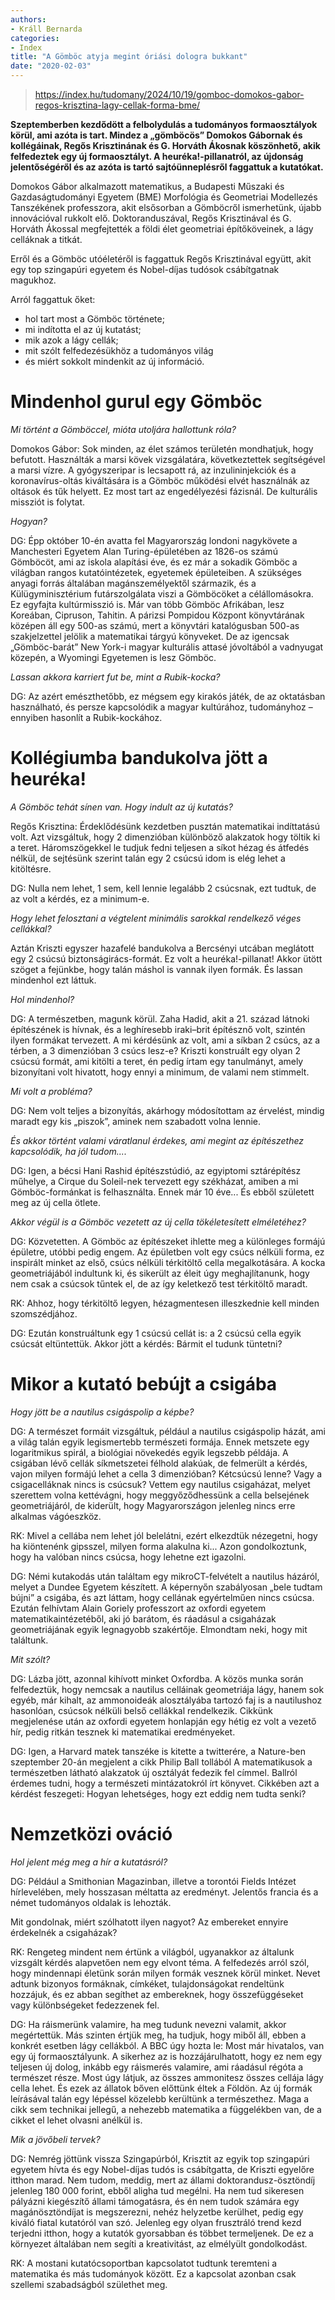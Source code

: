 ```yaml
---
authors:
- Králl Bernarda
categories:
- Index
title: "A Gömböc atyja megint óriási dologra bukkant"
date: "2020-02-03"
---
```


> https://index.hu/tudomany/2024/10/19/gomboc-domokos-gabor-regos-krisztina-lagy-cellak-forma-bme/


**Szeptemberben kezdődött a felbolydulás a tudományos formaosztályok körül, ami azóta is tart. Mindez a „gömböcös” Domokos Gábornak és kollégáinak, Regős Krisztinának és G. Horváth Ákosnak köszönhető, akik felfedeztek egy új formaosztályt. A heuréka!-pillanatról, az újdonság jelentőségéről és az azóta is tartó sajtóünneplésről faggattuk a kutatókat.**

Domokos Gábor alkalmazott matematikus, a Budapesti Műszaki és Gazdaságtudományi Egyetem (BME) Morfológia és Geometriai Modellezés Tanszékének professzora, akit elsősorban a Gömböcről ismerhetünk, újabb innovációval rukkolt elő. Doktoranduszával, Regős Krisztinával és G. Horváth Ákossal megfejtették a földi élet geometriai építőköveinek, a lágy celláknak a titkát.

Erről és a Gömböc utóéletéről is faggattuk Regős Krisztinával együtt, akit egy top szingapúri egyetem és Nobel-díjas tudósok csábítgatnak magukhoz.

Arról faggattuk őket:

 * hol tart most a Gömböc története;
 * mi indította el az új kutatást;
 * mik azok a lágy cellák;
 * mit szólt felfedezésükhöz a tudományos világ
 * és miért sokkolt mindenkit az új információ.

# Mindenhol gurul egy Gömböc

*Mi történt a Gömböccel, mióta utoljára hallottunk róla?*

Domokos Gábor: Sok minden, az élet számos területén mondhatjuk, hogy befutott. Használták a marsi kövek vizsgálatára, következtettek segítségével a marsi vízre. A gyógyszeripar is lecsapott rá, az inzulininjekciók és a koronavírus-oltás kiváltására is a Gömböc működési elvét használnák az oltások és tűk helyett. Ez most tart az engedélyezési fázisnál. De kulturális missziót is folytat.

*Hogyan?*

DG: Épp október 10-én avatta fel Magyarország londoni nagykövete a Manchesteri Egyetem Alan Turing-épületében az 1826-os számú Gömböcöt, ami az iskola alapítási éve, és ez már a sokadik Gömböc a világban rangos kutatóintézetek, egyetemek épületeiben. A szükséges anyagi forrás általában magánszemélyektől származik, és a Külügyminisztérium futárszolgálata viszi a Gömböcöket a célállomásokra. Ez egyfajta kultúrmisszió is. Már van több Gömböc Afrikában, lesz Koreában, Cipruson, Tahitin. A párizsi Pompidou Központ könyvtárának középen áll egy 500-as számú, mert a könyvtári katalógusban 500-as szakjelzettel jelölik a matematikai tárgyú könyveket. De az igencsak „Gömböc-barát” New York-i magyar kulturális attasé jóvoltából a vadnyugat közepén, a Wyomingi Egyetemen is lesz Gömböc.

*Lassan akkora karriert fut be, mint a Rubik-kocka?*

DG: Az azért emészthetőbb, ez mégsem egy kirakós játék, de az oktatásban használható, és persze kapcsolódik a magyar kultúrához, tudományhoz – ennyiben hasonlít a Rubik-kockához.

# Kollégiumba bandukolva jött a heuréka!

*A Gömböc tehát sínen van. Hogy indult az új kutatás?*

Regős Krisztina: Érdeklődésünk kezdetben pusztán matematikai indíttatású volt. Azt vizsgáltuk, hogy 2 dimenzióban különböző alakzatok hogy töltik ki a teret. Háromszögekkel le tudjuk fedni teljesen a síkot hézag és átfedés nélkül, de sejtésünk szerint talán egy 2 csúcsú idom is elég lehet a kitöltésre.

DG: Nulla nem lehet, 1 sem, kell lennie legalább 2 csúcsnak, ezt tudtuk, de az volt a kérdés, ez a minimum-e.

*Hogy lehet felosztani a végtelent minimális sarokkal rendelkező véges cellákkal?*

Aztán Kriszti egyszer hazafelé bandukolva a Bercsényi utcában meglátott egy 2 csúcsú biztonságirács-formát. Ez volt a heuréka!-pillanat! Akkor ütött szöget a fejünkbe, hogy talán máshol is vannak ilyen formák. És lassan mindenhol ezt láttuk.

*Hol mindenhol?*

DG: A természetben, magunk körül. Zaha Hadid, akit a 21. század látnoki építészének is hívnak, és a leghíresebb iraki–brit építésznő volt, szintén ilyen formákat tervezett. A mi kérdésünk az volt, ami a síkban 2 csúcs, az a térben, a 3 dimenzióban 3 csúcs lesz-e? Kriszti konstruált egy olyan 2 csúcsú formát, ami kitölti a teret, én pedig írtam egy tanulmányt, amely bizonyítani volt hivatott, hogy ennyi a minimum, de valami nem stimmelt.

*Mi volt a probléma?*


DG: Nem volt teljes a bizonyítás, akárhogy módosítottam az érvelést, mindig maradt egy kis „piszok”, aminek nem szabadott volna lennie.

*És akkor történt valami váratlanul érdekes, ami megint az építészethez kapcsolódik, ha jól tudom....*

DG: Igen, a bécsi Hani Rashid építészstúdió, az egyiptomi sztárépítész műhelye, a Cirque du Soleil-nek tervezett egy székházat, amiben a mi Gömböc-formánkat is felhasználta. Ennek már 10 éve... És ebből született meg az új cella ötlete.

*Akkor végül is a Gömböc vezetett az új cella tökéletesített elméletéhez?*

DG: Közvetetten. A Gömböc az építészeket ihlette meg a különleges formájú épületre, utóbbi pedig engem. Az épületben volt egy csúcs nélküli forma, ez inspirált minket az első, csúcs nélküli térkitöltő cella megalkotására. A kocka geometriájából indultunk ki, és sikerült az éleit úgy meghajlítanunk, hogy nem csak a csúcsok tűntek el, de az így keletkező test térkitöltő maradt.

RK: Ahhoz, hogy térkitöltő legyen, hézagmentesen illeszkednie kell minden szomszédjához.

DG: Ezután konstruáltunk egy 1 csúcsú cellát is: a 2 csúcsú cella egyik csúcsát eltüntettük. Akkor jött a kérdés: Bármit el tudunk tüntetni?

# Mikor a kutató bebújt a csigába

*Hogy jött be a nautilus csigáspolip a képbe?*

DG: A természet formáit vizsgáltuk, például a nautilus csigáspolip házát, ami a világ talán egyik legismertebb természeti formája. Ennek metszete egy logaritmikus spirál, a biológiai növekedés egyik legszebb példája. A csigában lévő cellák síkmetszetei félhold alakúak, de felmerült a kérdés, vajon milyen formájú lehet a cella 3 dimenzióban? Kétcsúcsú lenne? Vagy a csigacelláknak nincs is csúcsuk? Vettem egy nautilus csigaházat, melyet szerettem volna kettévágni, hogy meggyőződhessünk a cella belsejének geometriájáról, de kiderült, hogy Magyarországon jelenleg nincs erre alkalmas vágóeszköz.

RK: Mivel a cellába nem lehet jól belelátni, ezért elkezdtük nézegetni, hogy ha kiöntenénk gipsszel, milyen forma alakulna ki... Azon gondolkoztunk, hogy ha valóban nincs csúcsa, hogy lehetne ezt igazolni.

DG: Némi kutakodás után találtam egy mikroCT-felvételt a nautilus házáról, melyet a Dundee Egyetem készített. A képernyőn szabályosan „bele tudtam bújni” a csigába, és azt láttam, hogy cellának egyértelműen nincs csúcsa. Ezután felhívtam Alain Goriely professzort az oxfordi egyetem matematikaintézetéből, aki jó barátom, és ráadásul a csigaházak geometriájának egyik legnagyobb szakértője. Elmondtam neki, hogy mit találtunk.

*Mit szólt?*

DG: Lázba jött, azonnal kihívott minket Oxfordba. A közös munka során felfedeztük, hogy nemcsak a nautilus celláinak geometriája lágy, hanem sok egyéb, már kihalt, az ammonoideák alosztályába tartozó faj is a nautilushoz hasonlóan, csúcsok nélküli belső cellákkal rendelkezik. Cikkünk megjelenése után az oxfordi egyetem honlapján egy hétig ez volt a vezető hír, pedig ritkán tesznek ki matematikai eredményeket.


DG: Igen, a Harvard matek tanszéke is kitette a twitterére, a Nature-ben szeptember 20-án megjelent a cikk Philip Ball tollából A matematikusok a természetben látható alakzatok új osztályát fedezik fel címmel. Ballról érdemes tudni, hogy a természeti mintázatokról írt könyvet. Cikkében azt a kérdést feszegeti: Hogyan lehetséges, hogy ezt eddig nem tudta senki?

# Nemzetközi ováció

*Hol jelent még meg a hír a kutatásról?*

DG: Például a Smithonian Magazinban, illetve a torontói Fields Intézet hírlevelében, mely hosszasan méltatta az eredményt. Jelentős francia és a német tudományos oldalak is lehozták. 

Mit gondolnak, miért szólhatott ilyen nagyot? Az embereket ennyire érdekelnék a csigaházak?

RK: Rengeteg mindent nem értünk a világból, ugyanakkor az általunk vizsgált kérdés alapvetően nem egy elvont téma. A felfedezés arról szól, hogy mindennapi életünk során milyen formák vesznek körül minket. Nevet adtunk bizonyos formáknak, címkéket, tulajdonságokat rendeltünk hozzájuk, és ez abban segíthet az embereknek, hogy összefüggéseket vagy különbségeket fedezzenek fel.


DG: Ha ráismerünk valamire, ha meg tudunk nevezni valamit, akkor megértettük. Más szinten értjük meg, ha tudjuk, hogy miből áll, ebben a konkrét esetben lágy cellákból. A BBC úgy hozta le: Most már hivatalos, van egy új formaosztályunk. A sikerhez az is hozzájárulhatott, hogy ez nem egy teljesen új dolog, inkább egy ráismerés valamire, ami ráadásul régóta a természet része. Most úgy látjuk, az összes ammonitesz összes cellája lágy cella lehet. És ezek az állatok bőven előttünk éltek a Földön. Az új formák leírásával talán egy lépéssel közelebb kerültünk a természethez. Maga a cikk sem technikai jellegű, a nehezebb matematika a függelékben van, de a cikket el lehet olvasni anélkül is.



*Mik a jövőbeli tervek?*

DG: Nemrég jöttünk vissza Szingapúrból, Krisztit az egyik top szingapúri egyetem hívta és egy Nobel-díjas tudós is csábítgatta, de Kriszti egyelőre itthon marad. Nem tudom, meddig, mert az állami doktorandusz-ösztöndíj jelenleg 180 000 forint, ebből aligha tud megélni. Ha nem tud sikeresen pályázni kiegészítő állami támogatásra, és én nem tudok számára egy magánösztöndíjat is megszerezni, nehéz helyzetbe kerülhet, pedig egy kiváló fiatal kutatóról van szó. Jelenleg egy olyan frusztráló trend kezd terjedni itthon, hogy a kutatók gyorsabban és többet termeljenek. De ez a környezet általában nem segíti a kreativitást, az elmélyült gondolkodást.

RK: A mostani kutatócsoportban kapcsolatot tudtunk teremteni a matematika és más tudományok között. Ez a kapcsolat azonban csak szellemi szabadságból születhet meg.
